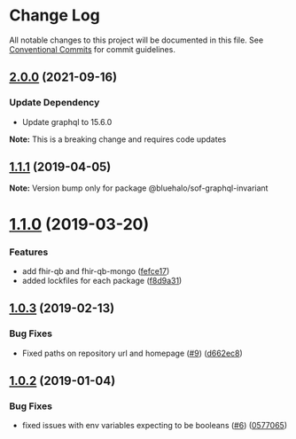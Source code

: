 # Change Log

All notable changes to this project will be documented in this file.
See [Conventional Commits](https://conventionalcommits.org) for commit guidelines.

## [2.0.0](https://github.com/BlueHalo/node-fhir-server-core/compare/chore/convert-repo-to-monorepo...task/upgrade-graphql-15-5-3) (2021-09-16)

### Update Dependency

- Update graphql to 15.6.0

**Note:** This is a breaking change and requires code updates

## [1.1.1](https://github.com/BlueHalo/phx-tools/compare/@bluehalo/sof-graphql-invariant@1.0.3...@bluehalo/sof-graphql-invariant@1.1.1) (2019-04-05)

**Note:** Version bump only for package @bluehalo/sof-graphql-invariant

# [1.1.0](https://github.com/BlueHalo/phx-tools/compare/@bluehalo/sof-graphql-invariant@1.0.3...@bluehalo/sof-graphql-invariant@1.1.0) (2019-03-20)

### Features

- add fhir-qb and fhir-qb-mongo ([fefce17](https://github.com/BlueHalo/phx-tools/commit/fefce17))
- added lockfiles for each package ([f8d9a31](https://github.com/BlueHalo/phx-tools/commit/f8d9a31))

## [1.0.3](https://github.com/BlueHalo/phx-tools/compare/@bluehalo/sof-graphql-invariant@1.0.2...@bluehalo/sof-graphql-invariant@1.0.3) (2019-02-13)

### Bug Fixes

- Fixed paths on repository url and homepage ([#9](https://github.com/BlueHalo/phx-tools/issues/9)) ([d662ec8](https://github.com/BlueHalo/phx-tools/commit/d662ec8))

## [1.0.2](https://github.com/BlueHalo/phx-tools/tree/master/packages/sof-graphql-invariant/compare/@bluehalo/sof-graphql-invariant@1.0.1...@bluehalo/sof-graphql-invariant@1.0.2) (2019-01-04)

### Bug Fixes

- fixed issues with env variables expecting to be booleans ([#6](https://github.com/BlueHalo/phx-tools/tree/master/packages/sof-graphql-invariant/issues/6)) ([0577065](https://github.com/BlueHalo/phx-tools/tree/master/packages/sof-graphql-invariant/commit/0577065))
